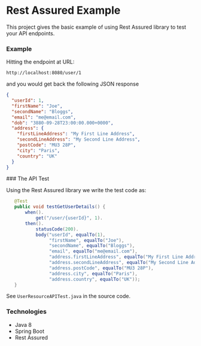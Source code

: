 # Rest Assured Example

This project gives the basic example of using Rest Assured library to test your API endpoints.

### Example

Hitting the endpoint at URL:

```
http://localhost:8080/user/1
```

and you would get back the following JSON response

```json
{
  "userId": 1,
  "firstName": "Joe",
  "secondName": "Bloggs",
  "email": "me@email.com",
  "dob": "3880-09-28T23:00:00.000+0000",
  "address": {
    "firstLineAddress": "My First Line Address",
    "secondLineAddress": "My Second Line Address",
    "postCode": "MU3 28P",
    "city": "Paris",
    "country": "UK"
  }
}
```

### The API Test

 Using the Rest Assured library we write the test code as:

 ```java
    @Test
    public void testGetUserDetails() {
        when().
            get("/user/{userId}", 1).
        then().
            statusCode(200).
            body("userId", equalTo(1),
                 "firstName", equalTo("Joe"),
                 "secondName", equalTo("Bloggs"),
                 "email", equalTo("me@email.com"),
                 "address.firstLineAddress", equalTo("My First Line Address"),
                 "address.secondLineAddress", equalTo("My Second Line Address"),
                 "address.postCode", equalTo("MU3 28P"),
                 "address.city", equalTo("Paris"),
                 "address.country", equalTo("UK"));
    }
 ```

 See `UserResourceAPITest.java` in the source code.


### Technologies

- Java 8
- Spring Boot
- Rest Assured